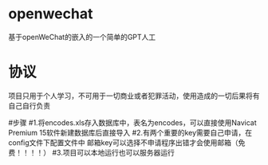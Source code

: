 # openwechat
基于openWeChat的嵌入的一个简单的GPT人工

# 协议
项目只用于个人学习，不可用于一切商业或者犯罪活动，使用造成的一切后果将有自己自行负责

#步骤
#1.将encodes.xls存入数据库中，表名为encodes，可以直接使用Navicat Premium 15软件新建数据库后直接导入
#2.有两个重要的key需要自己申请，在config文件下配置文件中
邮箱key可以选择不申请程序出错才会使用邮箱（免费！！！！）
#3.项目可以本地运行也可以服务器运行
